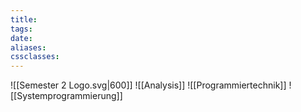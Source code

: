 ```yaml
---
title: 
tags: 
date: 
aliases: 
cssclasses:
---
```

![[Semester 2 Logo.svg|600]]
![[Analysis]]
![[Programmiertechnik]]
![[Systemprogrammierung]]